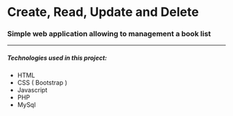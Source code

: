 # Create, Read, Update and Delete

### Simple web application allowing to management a book list

***

##### Technologies used in this project: 
	
* HTML
* CSS ( Bootstrap )
* Javascript
* PHP
* MySql